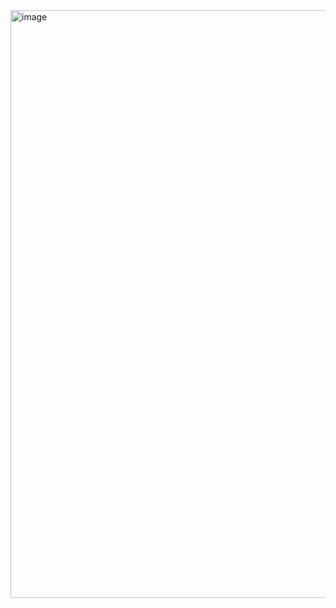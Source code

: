 <img width="940" alt="image" src="https://github.com/Shraddha0321/Cake_Shop-Django-/assets/69896482/9459de68-5351-4596-84bc-f129a20ce9df">
